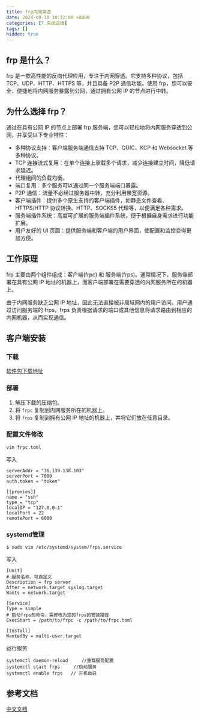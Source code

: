 ```yaml
---
title: frp内网穿透
date: 2024-09-10 10:12:00 +0800
categories: [7.系统运维]
tags: []
hidden: true
---
```


## frp 是什么？

frp 是一款高性能的反向代理应用，专注于内网穿透。它支持多种协议，包括 TCP、UDP、HTTP、HTTPS 等，并且具备 P2P 通信功能。使用 frp，您可以安全、便捷地将内网服务暴露到公网，通过拥有公网 IP 的节点进行中转。

## 为什么选择 frp？

通过在具有公网 IP 的节点上部署 frp 服务端，您可以轻松地将内网服务穿透到公网，并享受以下专业特性：

- 多种协议支持：客户端服务端通信支持 TCP、QUIC、KCP 和 Websocket 等多种协议。
- TCP 连接流式复用：在单个连接上承载多个请求，减少连接建立时间，降低请求延迟。
- 代理组间的负载均衡。
- 端口复用：多个服务可以通过同一个服务端端口暴露。
- P2P 通信：流量不必经过服务器中转，充分利用带宽资源。
- 客户端插件：提供多个原生支持的客户端插件，如静态文件查看、HTTPS/HTTP 协议转换、HTTP、SOCKS5 代理等，以便满足各种需求。
- 服务端插件系统：高度可扩展的服务端插件系统，便于根据自身需求进行功能扩展。
- 用户友好的 UI 页面：提供服务端和客户端的用户界面，使配置和监控变得更加方便。

## 工作原理

frp 主要由两个组件组成：客户端(frpc) 和 服务端(frps)。通常情况下，服务端部署在具有公网 IP 地址的机器上，而客户端部署在需要穿透的内网服务所在的机器上。

由于内网服务缺乏公网 IP 地址，因此无法直接被非局域网内的用户访问。用户通过访问服务端的 frps，frps 负责根据请求的端口或其他信息将请求路由到相应的内网机器，从而实现通信。

## 客户端安装

### 下载

[软件包下载地址](https://github.com/fatedier/frp/releases)

### 部署

1. 解压下载的压缩包。
2. 将 `frpc` 复制到内网服务所在的机器上。
3. 将 `frps` 复制到拥有公网 IP 地址的机器上，并将它们放在任意目录。

### 配置文件修改

```
vim frpc.toml
```
写入
```
serverAddr = "36.139.138.103"
serverPort = 7000
auth.token = "token"

[[proxies]]
name = "ssh"
type = "tcp"
localIP = "127.0.0.1"
localPort = 22
remotePort = 6000
```

### systemd管理


```
$ sudo vim /etc/systemd/system/frps.service
```

写入
```
[Unit]
# 服务名称，可自定义
Description = frp server
After = network.target syslog.target
Wants = network.target

[Service]
Type = simple
# 启动frps的命令，需修改为您的frps的安装路径
ExecStart = /path/to/frpc -c /path/to/frpc.toml

[Install]
WantedBy = multi-user.target

```

运行服务

```
systemctl daemon-reload     //重载服务配置
systemctl start frps     //启动服务
systemctl enable frps   // 开机自启

```

## 参考文档

[中文文档](https://gofrp.org/zh-cn/docs/features/common/authentication/)
